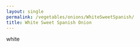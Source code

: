 ```yaml
---
layout: single
permalink: /vegetables/onions/WhiteSweetSpanish/
title: White Sweet Spanish Onion
---
```

white